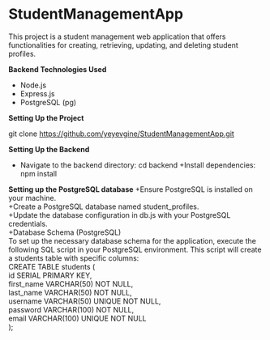 # StudentManagementApp

This project is a student management web application that offers functionalities for creating, retrieving, updating, and deleting student profiles.

**Backend Technologies Used** <br>
+ Node.js <br>
+ Express.js <br>
+ PostgreSQL (pg) <br>


**Setting Up the Project** 

git clone https://github.com/yeyevgine/StudentManagementApp.git

**Setting Up the Backend**

+ Navigate to the backend directory:
cd backend
+Install dependencies:
npm install

**Setting up the PostgreSQL database**
  +Ensure PostgreSQL is installed on your machine.<br>
  +Create a PostgreSQL database named student_profiles.<br>
  +Update the database configuration in db.js with your PostgreSQL credentials.<br>
  +Database Schema (PostgreSQL)<br>
    To set up the necessary database schema for the application, execute the following SQL script in your PostgreSQL           environment. This script will create a students table with specific columns:<br>
    CREATE TABLE students (<br>
         id SERIAL PRIMARY KEY,<br>
         first_name VARCHAR(50) NOT NULL,<br>
         last_name VARCHAR(50) NOT NULL,<br>
         username VARCHAR(50) UNIQUE NOT NULL,<br>
         password VARCHAR(100) NOT NULL,<br>
         email VARCHAR(100) UNIQUE NOT NULL<br>
    );<br>
